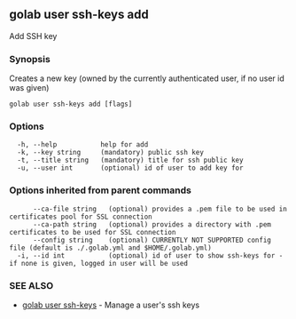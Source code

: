 ## golab user ssh-keys add

Add SSH key

### Synopsis


Creates a new key (owned by the currently authenticated user, if no user id was given)

```
golab user ssh-keys add [flags]
```

### Options

```
  -h, --help           help for add
  -k, --key string     (mandatory) public ssh key
  -t, --title string   (mandatory) title for ssh public key
  -u, --user int       (optional) id of user to add key for
```

### Options inherited from parent commands

```
      --ca-file string   (optional) provides a .pem file to be used in certificates pool for SSL connection
      --ca-path string   (optional) provides a directory with .pem certificates to be used for SSL connection
      --config string    (optional) CURRENTLY NOT SUPPORTED config file (default is ./.golab.yml and $HOME/.golab.yml)
  -i, --id int           (optional) id of user to show ssh-keys for - if none is given, logged in user will be used
```

### SEE ALSO
* [golab user ssh-keys](golab_user_ssh-keys.md)	 - Manage a user's ssh keys

